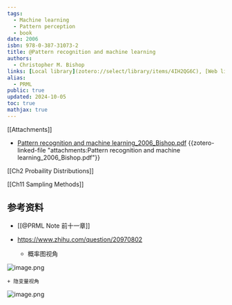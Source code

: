 ```yaml
---
tags:
  - Machine learning
  - Pattern perception
  - book
date: 2006
isbn: 978-0-387-31073-2
title: @Pattern recognition and machine learning
authors:
  - Christopher M. Bishop
links: [Local library](zotero://select/library/items/4IH2QG6C), [Web library](https://www.zotero.org/users/4911197/items/4IH2QG6C)
alias:
  - PRML
public: true
updated: 2024-10-05
toc: true
mathjax: true
---
```


[[Attachments]]

  + [Pattern recognition and machine learning_2006_Bishop.pdf](zotero://select/library/items/G8M4G2Q4) {{zotero-linked-file "attachments:Pattern recognition and machine learning_2006_Bishop.pdf"}}



[[Ch2 Probaility Distributions]]

[[Ch11 Sampling Methods]]



## 参考资料

  + [[@PRML Note 前十一章]]

  + https://www.zhihu.com/question/20970802

    + 概率图视角

![image.png](/assets/image_1699350608402_0.png)

    + 隐变量视角

![image.png](/assets/image_1699350655098_0.png)
